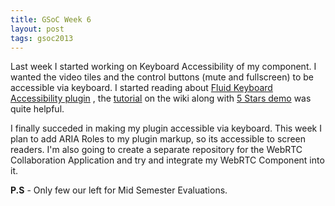 ```yaml
---
title: GSoC Week 6
layout: post
tags: gsoc2013
---
```


Last week I started working on Keyboard Accessibility of my component. I wanted the video tiles and the control buttons (mute and fullscreen) to be accessible via keyboard. I started reading about [Fluid Keyboard Accessibility plugin][0] , the [tutorial][2] on the wiki along with [5 Stars demo][2] was quite helpful.

I finally succeded in making my plugin accessible via keyboard. This week I plan to add ARIA Roles to my plugin markup, so its accessible to screen readers. I'm also going to create a separate repository for the WebRTC Collaboration Application and try and integrate my WebRTC Component into it.

**P.S** - Only few our left for Mid Semester Evaluations.

[0]: http://wiki.fluidproject.org/display/Infusion14/Keyboard+Accessibility+Plugin+API
[1]: http://wiki.fluidproject.org/display/Infusion14/Tutorial+-+Keyboard+Accessibility+Plugin
[2]: http://fluidproject.org/releases/1.3/demos/keyboard-a11y/demo.html
